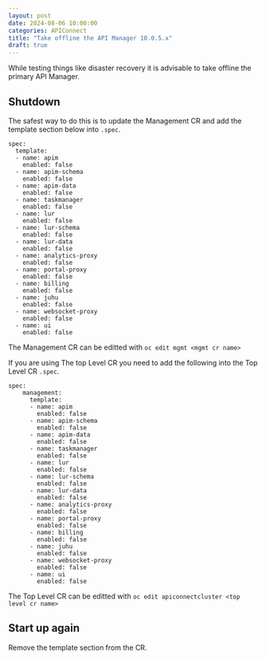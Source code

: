 ```yaml
---
layout: post
date: 2024-08-06 10:00:00
categories: APIConnect
title: "Take offline the API Manager 10.0.5.x"
draft: true
---
```


While testing things like disaster recovery it is advisable to take offline the primary API Manager.

<!--more-->

## Shutdown

The safest way to do this is to update the Management CR and add the template section below into  `.spec`.


```
spec:
  template:
  - name: apim
    enabled: false
  - name: apim-schema
    enabled: false
  - name: apim-data
    enabled: false
  - name: taskmanager
    enabled: false
  - name: lur
    enabled: false
  - name: lur-schema
    enabled: false
  - name: lur-data
    enabled: false
  - name: analytics-proxy
    enabled: false
  - name: portal-proxy
    enabled: false
  - name: billing
    enabled: false
  - name: juhu
    enabled: false
  - name: websocket-proxy
    enabled: false
  - name: ui
    enabled: false
```

The Management CR can be editted with
`oc edit mgmt <mgmt cr name>`



If you are using The top Level CR you need to add the following into the Top Level CR `.spec`.

```
spec:
	management:
	  template:
	  - name: apim
	    enabled: false
	  - name: apim-schema
	    enabled: false
	  - name: apim-data
	    enabled: false
	  - name: taskmanager
	    enabled: false
	  - name: lur
	    enabled: false
	  - name: lur-schema
	    enabled: false
	  - name: lur-data
	    enabled: false
	  - name: analytics-proxy
	    enabled: false
	  - name: portal-proxy
	    enabled: false
	  - name: billing
	    enabled: false
	  - name: juhu
	    enabled: false
	  - name: websocket-proxy
	    enabled: false
	  - name: ui
	    enabled: false
```

The Top Level CR can be editted with
`oc edit apiconnectcluster <top level cr name>`

## Start up again

Remove the template section from the CR.
